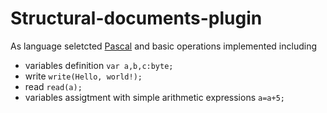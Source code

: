 # Structural-documents-plugin
As language seletcted [Pascal](https://en.wikipedia.org/wiki/Pascal_(programming_language))  and basic operations implemented including
* variables definition
```var a,b,c:byte;```
* write
```write(Hello, world!);```
* read
```read(a);```
* variables assigtment with simple arithmetic expressions
```a=a+5;```
